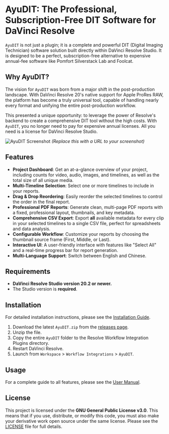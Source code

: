 # AyuDIT: The Professional, Subscription-Free DIT Software for DaVinci Resolve

`AyuDIT` is not just a plugin; it is a complete and powerful DIT (Digital Imaging Technician) software solution built directly within DaVinci Resolve Studio. It is designed to be a perfect, subscription-free alternative to expensive annual-fee software like Pomfort Silverstack Lab and Foolcat.

## Why AyuDIT?

The vision for `AyuDIT` was born from a major shift in the post-production landscape. With DaVinci Resolve 20's native support for Apple ProRes RAW, the platform has become a truly universal tool, capable of handling nearly every format and unifying the entire post-production workflow.

This presented a unique opportunity: to leverage the power of Resolve's backend to create a comprehensive DIT tool without the high costs. With `AyuDIT`, you no longer need to pay for expensive annual licenses. All you need is a license for DaVinci Resolve Studio.

![AyuDIT Screenshot](https://i.imgur.com/your-screenshot-url.png)
*(Replace this with a URL to your screenshot)*

## Features

-   **Project Dashboard**: Get an at-a-glance overview of your project, including counts for video, audio, images, and timelines, as well as the total size of all unique media.
-   **Multi-Timeline Selection**: Select one or more timelines to include in your reports.
-   **Drag & Drop Reordering**: Easily reorder the selected timelines to control the order in the final report.
-   **Professional PDF Reports**: Generate clean, multi-page PDF reports with a fixed, professional layout, thumbnails, and key metadata.
-   **Comprehensive CSV Export**: Export **all** available metadata for every clip in your selected timelines to a single CSV file, perfect for spreadsheets and data analysis.
-   **Configurable Workflow**: Customize your reports by choosing the thumbnail source frame (First, Middle, or Last).
-   **Interactive UI**: A user-friendly interface with features like "Select All" and a real-time progress bar for report generation.
-   **Multi-Language Support**: Switch between English and Chinese.

## Requirements

-   **DaVinci Resolve Studio version 20.2 or newer.**
-   The Studio version is **required**.

## Installation

For detailed installation instructions, please see the [Installation Guide](INSTALL.md).

1.  Download the latest `AyuDIT.zip` from the [releases page](https://github.com/AyuTao/AyuDIT/releases).
2.  Unzip the file.
3.  Copy the entire `AyuDIT` folder to the Resolve Workflow Integration Plugins directory.
4.  Restart DaVinci Resolve.
5.  Launch from `Workspace` > `Workflow Integrations` > `AyuDIT`.

## Usage

For a complete guide to all features, please see the [User Manual](USER_MANUAL.md).

## License

This project is licensed under the **GNU General Public License v3.0**. This means that if you use, distribute, or modify this code, you must also make your derivative work open source under the same license. Please see the [LICENSE](LICENSE) file for full details.
